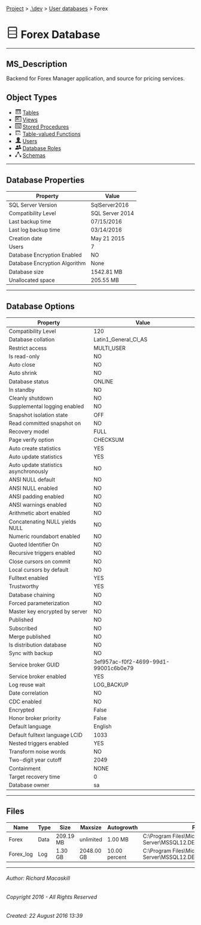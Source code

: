 #### 

[Project](../../../index.md) > [.\\dev](../../index.md) > [User databases](../index.md) > Forex

# ![Database](../../../Images/ntDatabase.png) Forex Database

---

## <a name="#description"></a>MS_Description

Backend for Forex Manager application, and source for pricing services.

## <a name="#objecttypes"></a>Object Types

* ![Tables](../../../Images/Table.png) [Tables](Tables/Tables.md)
* ![Views](../../../Images/View.png) [Views](Views/Views.md)
* ![Stored Procedures](../../../Images/StoredProcedure.png) [Stored Procedures](Programmability/Stored_Procedures/Stored_Procedures.md)
* ![Table-valued Functions](../../../Images/Function_Table.png) [Table-valued Functions](Programmability/Functions/Table-valued_Functions/Table-valued_Functions.md)
* ![Users](../../../Images/User.png) [Users](Security/Users/Users.md)
* ![Database Roles](../../../Images/Role_Database.png) [Database Roles](Security/Roles/Database_Roles/Database_Roles.md)
* ![Schemas](../../../Images/Schema.png) [Schemas](Security/Schemas/Schemas.md)


---

## <a name="#dbproperties"></a>Database Properties

| Property | Value |
|---|---|
| SQL Server Version | SqlServer2016 |
| Compatibility Level | SQL Server 2014 |
| Last backup time | 07/15/2016 |
| Last log backup time | 03/14/2016 |
| Creation date | May 21 2015  |
| Users | 7 |
| Database Encryption Enabled | NO |
| Database Encryption Algorithm | None |
| Database size | 1542.81 MB |
| Unallocated space | 205.55 MB |


---

## <a name="#dboptions"></a>Database Options

| Property | Value |
|---|---|
| Compatibility Level | 120 |
| Database collation | Latin1_General_CI_AS |
| Restrict access | MULTI_USER |
| Is read-only | NO |
| Auto close | NO |
| Auto shrink | NO |
| Database status | ONLINE |
| In standby | NO |
| Cleanly shutdown | NO |
| Supplemental logging enabled | NO |
| Snapshot isolation state | OFF |
| Read committed snapshot on | NO |
| Recovery model | FULL |
| Page verify option | CHECKSUM |
| Auto create statistics | YES |
| Auto update statistics | YES |
| Auto update statistics asynchronously | NO |
| ANSI NULL default | NO |
| ANSI NULL enabled | NO |
| ANSI padding enabled | NO |
| ANSI warnings enabled | NO |
| Arithmetic abort enabled | NO |
| Concatenating NULL yields NULL | NO |
| Numeric roundabort enabled | NO |
| Quoted Identifier On | NO |
| Recursive triggers enabled | NO |
| Close cursors on commit | NO |
| Local cursors by default | NO |
| Fulltext enabled | YES |
| Trustworthy | YES |
| Database chaining | NO |
| Forced parameterization | NO |
| Master key encrypted by server | NO |
| Published | NO |
| Subscribed | NO |
| Merge published | NO |
| Is distribution database | NO |
| Sync with backup | NO |
| Service broker GUID | 3ef957ac-f0f2-4699-99d1-99001c6b0e79 |
| Service broker enabled | YES |
| Log reuse wait | LOG_BACKUP |
| Date correlation | NO |
| CDC enabled | NO |
| Encrypted | False |
| Honor broker priority | False |
| Default language | English |
| Default fulltext language LCID | 1033 |
| Nested triggers enabled | YES |
| Transform noise words | NO |
| Two-digit year cutoff | 2049 |
| Containment | NONE |
| Target recovery time | 0 |
| Database owner | sa |


---

## <a name="#files"></a>Files

| Name | Type | Size | Maxsize | Autogrowth | File Name |
|---|---|---|---|---|---|
| Forex | Data | 209.19 MB | unlimited | 1.00 MB | C:\\Program Files\\Microsoft SQL Server\\MSSQL12.DEV\\MSSQL\\DATA\\Forex.mdf |
| Forex_log | Log | 1.30 GB | 2048.00 GB | 10.00 percent | C:\\Program Files\\Microsoft SQL Server\\MSSQL12.DEV\\MSSQL\\DATA\\Forex_log.ldf |


---

###### Author:  Richard Macaskill

###### Copyright 2016 - All Rights Reserved

###### Created: 22 August 2016 13:39

